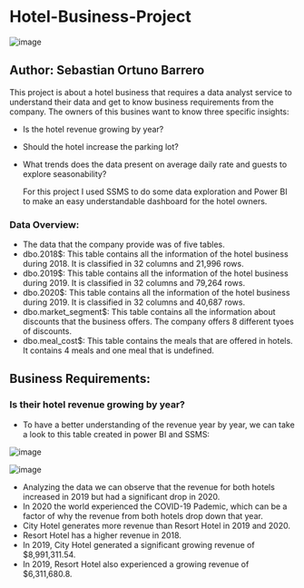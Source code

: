 # Hotel-Business-Project

![image](https://github.com/user-attachments/assets/88c5ad5d-d444-4eec-843e-a09ce9ba74df)


## Author: Sebastian Ortuno Barrero

This project is about a hotel business that requires a data analyst service to understand their data and get to know business requirements from the company. The owners of this busines want to know three specific insights:

- Is the hotel revenue growing by year?
- Should the hotel increase the parking lot?
- What trends does the data present on average daily rate and guests to explore seasonability?

  For this project I used SSMS to do some data exploration and Power BI to make an easy understandable dashboard for the hotel owners.

### Data Overview:

 - The data that the company provide was of five tables.
 - dbo.2018$: This table contains all the information of the hotel business during 2018. It is classified in 32 columns and 21,996 rows. 
 - dbo.2019$: This table contains all the information of the hotel business during 2019. It is classified in 32 columns and 79,264 rows. 
 - dbo.2020$: This table contains all the information of the hotel business during 2019. It is classified in 32 columns and 40,687 rows.
 - dbo.market_segment$: This table contains all the information about discounts that the business offers. The company offers 8 different tyoes of discounts.
 - dbo.meal_cost$: This table contains the meals that are offered in hotels. It contains 4 meals and one meal that is undefined.

## Business Requirements:
### Is their hotel revenue growing by year?
- To have a better understanding of the revenue year by year, we can take a look to this table created in power BI and SSMS:

![image](https://github.com/user-attachments/assets/870239f2-c367-4abb-a5ba-c408ac25333a)


![image](https://github.com/user-attachments/assets/37bd44a8-dae8-4bbb-9973-b333a5c95a1a)


- Analyzing the data we can observe that the revenue for both hotels increased in 2019 but had a significant drop in 2020.
- In 2020 the world experienced the COVID-19 Pademic, which can be a factor of why the revenue from both hotels drop down that year.
- City Hotel generates more revenue than Resort Hotel in 2019 and 2020.
- Resort Hotel has a higher revenue in 2018.
- In 2019, City Hotel generated a significant growing revenue of $8,991,311.54.
- In 2019, Resort Hotel also experienced a growing revenue of $6,311,680.8.
